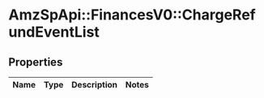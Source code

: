 # AmzSpApi::FinancesV0::ChargeRefundEventList

## Properties
Name | Type | Description | Notes
------------ | ------------- | ------------- | -------------

